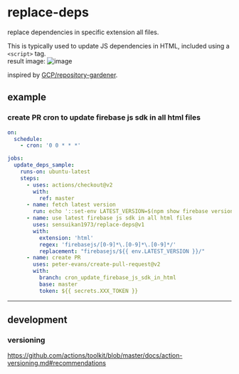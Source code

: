 # replace-deps
replace dependencies in specific extension all files.

This is typically used to update JS dependencies in HTML, included using a `<script>` tag.  
result image:
![image](https://user-images.githubusercontent.com/23427957/84658170-6f6ed380-af50-11ea-98c6-caa662f0e512.png)

inspired by [GCP/repository-gardener](https://github.com/GoogleCloudPlatform/repository-gardener/blob/master/use-latest-deps-html.sh).

## example
### create PR cron to update firebase js sdk in all html files
```.yaml
on:
  schedule:
    - cron: '0 0 * * *'

jobs:
  update_deps_sample:
    runs-on: ubuntu-latest
    steps:
      - uses: actions/checkout@v2
        with:
          ref: master
      - name: fetch latest version
        run: echo '::set-env LATEST_VERSION=$(npm show firebase version)'
      - name: use latest firebase js sdk in all html files
        uses: sensuikan1973/replace-deps@v1
        with:
          extension: 'html'
          regex: 'firebasejs/[0-9]*\.[0-9]*\.[0-9]*/'
          replacement: "firebasejs/${{ env.LATEST_VERSION }}/"
      - name: create PR
        uses: peter-evans/create-pull-request@v2
        with:
          branch: cron_update_firebase_js_sdk_in_html
          base: master
          token: ${{ secrets.XXX_TOKEN }}
```

---

## development

### versioning
https://github.com/actions/toolkit/blob/master/docs/action-versioning.md#recommendations
